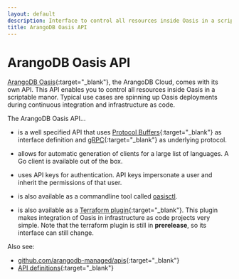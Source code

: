 ```yaml
---
layout: default
description: Interface to control all resources inside Oasis in a scriptable manor
title: ArangoDB Oasis API
---
```

# ArangoDB Oasis API

[ArangoDB Oasis](https://cloud.arangodb.com/){:target="_blank"}, the
ArangoDB Cloud, comes with its own API. This API enables you to control all
resources inside Oasis in a scriptable manor. Typical use cases are spinning
up Oasis deployments during continuous integration and infrastructure as code.

The ArangoDB Oasis API…

- is a well specified API that uses
  [Protocol Buffers](https://developers.google.com/protocol-buffers/){:target="_blank"}
  as interface definition and [gRPC](https://grpc.io/){:target="_blank"} as
  underlying protocol.

- allows for automatic generation of clients for a large list of languages.
  A Go client is available out of the box.

- uses API keys for authentication. API keys impersonate a user and inherit
  the permissions of that user.

- is also available as a commandline tool called [oasisctl](oasisctl.html).

- is also available as a
  [Terraform plugin](https://github.com/arangodb-managed/terraform-provider-oasis/){:target="_blank"}.
  This plugin makes integration of Oasis in infrastructure as code projects
  very simple. Note that the terraform plugin is still in **prerelease**, so
  its interface can still change.

Also see:
- [github.com/arangodb-managed/apis](https://github.com/arangodb-managed/apis/){:target="_blank"}
- [API definitions](https://arangodb-managed.github.io/apis/index.html){:target="_blank"}
